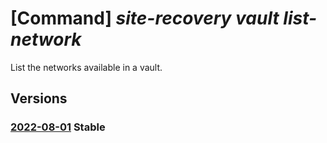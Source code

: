 # [Command] _site-recovery vault list-network_

List the networks available in a vault.

## Versions

### [2022-08-01](/Resources/mgmt-plane/L3N1YnNjcmlwdGlvbnMve30vcmVzb3VyY2Vncm91cHMve30vcHJvdmlkZXJzL21pY3Jvc29mdC5yZWNvdmVyeXNlcnZpY2VzL3ZhdWx0cy97fS9yZXBsaWNhdGlvbm5ldHdvcmtz/2022-08-01.xml) **Stable**

<!-- mgmt-plane /subscriptions/{}/resourcegroups/{}/providers/microsoft.recoveryservices/vaults/{}/replicationnetworks 2022-08-01 -->
